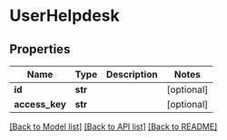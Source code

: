 # UserHelpdesk

## Properties
Name | Type | Description | Notes
------------ | ------------- | ------------- | -------------
**id** | **str** |  | [optional] 
**access_key** | **str** |  | [optional] 

[[Back to Model list]](../README.md#documentation-for-models) [[Back to API list]](../README.md#documentation-for-api-endpoints) [[Back to README]](../README.md)

